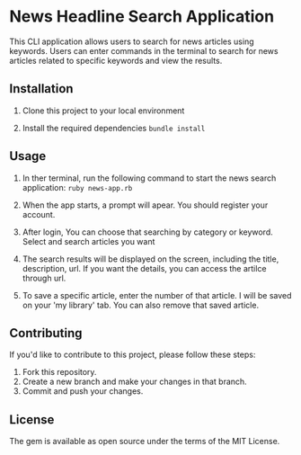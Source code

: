 # News Headline Search Application

This CLI application allows users to search for news articles using keywords. Users can enter commands in the terminal to search for news articles related to specific keywords and view the results.



## Installation

1. Clone this project to your local environment

2. Install the required dependencies
    `bundle install`


## Usage

1. In ther terminal, run the following command to start the news search application:
    `ruby news-app.rb`

2. When the app starts, a prompt will apear. You should register your account.

3. After login, You can choose that searching by category or keyword. Select and search articles you want

4. The search results will be displayed on the screen, including the title, description, url. If you want the details, you can access the artilce through url.

5. To save a specific article, enter the number of that article. I will be saved on your 'my library' tab. You can also remove that saved article.

## Contributing

If you'd like to contribute to this project, please follow these steps:

1. Fork this repository.
2. Create a new branch and make your changes in that branch.
3. Commit and push your changes.

## License

The gem is available as open source under the terms of the MIT License.